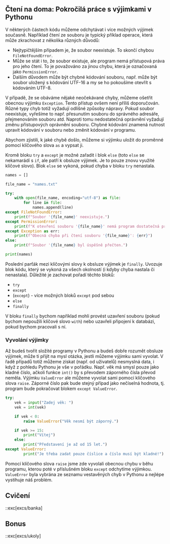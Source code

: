 ## Čtení na doma: Pokročilá práce s výjimkami v Pythonu

V některých částech kódu můžeme odchytávat i více možných výjimek současně. Například čtení ze souboru je typický příklad operace, která může zkrachovat z několika různých důvodů:

- Nejtypičtějším případem je, že soubor neexistuje. To skončí chybou `FileNotFoundError`.
- Může se stát i to, že soubor existuje, ale program nemá přístupová práva pro jeho čtení. To je považováno za jinou chybu, která je označovaná jako `PermissionError`.
- Dalším důvodem může být chybné kódování souboru, např. může být soubor uložený s kódování UTF-16 a my se ho pokoušíme otevřít s kódováním UTF-8.

V případě, že se obáváme nějaké neočekávané chyby, můžeme ošetřit obecnou výjimku `Exception`. Tento přístup ovšem není příliš doporučován. Různé typy chyb totiž vyžadují odlišné způsoby nápravy. Pokud soubor neexistuje, vyřešíme to např. přesunutím souboru do správného adresáře, přejmenováním souboru atd. Naproti tomu nedostatečná oprávnění vyžadují změnu přístupových oprávnění souboru. Chybné kódování znamená nutnost upravit kódování v souboru nebo změnit kódování v programu.

Abychom zjistili, k jaké chybě došlo, můžeme si výjimku uložit do proměnné pomocí klíčového slova `as` a vypsat ji.

Kromě bloku `try` a `except` je možné zařadit i blok `else` (toto `else` se nekamarádí s `if`, ale patří k obsluze výjimek. Je to pouze znovu využité klíčové slovo). Blok `else` se vykoná, pokud chyba v bloku `try` nenastala.

```python
names = []

file_name = "names.txt"

try:
    with open(file_name, encoding="utf-8") as file:
        for line in file:
            names.append(line)
except FileNotFoundError:
    print(f"Soubor '{file_name}' neexistuje.")
except PermissionError:
    print(f"K otevření souboru '{file_name}' nemá program dostatečná práva.")
except Exception as err:
    print(f"Obecná chyba při čtení souboru '{file_name}': {err}")
else:
    print(f"Soubor '{file_name} byl úspěšně přečten.")

print(names)
```


Poslední parťák mezi klíčovými slovy k obsluze výjimek je `finally`. Uvozuje blok kódu, který se vykoná za všech okolností (i kdyby chyba nastala či nenastala). Důležité je zachovat pořadí těchto bloků:

* `try`
* `except`
* (`except`) - více možných bloků `except` pod sebou
* `else`
* `finally`

V bloku `finally` bychom například mohli provést uzavření souboru (pokud bychom nepoužili klíčové slovo `with`) nebo uzavřeli připojení k databázi, pokud bychom pracovali s ní.


### Vyvolání výjimky
Až budeš tvořit složité programy v Pythonu a budeš dobře rozumět obsluze výjimek, může ti přijít na mysl otázka, jestli můžeme výjimku sami vyvolat. V řadě případů totiž můžeme získat (např. od uživatelů) nesmyslná data, i když z pohledu Pythonu je vše v pořádku. Např. věk má smysl pouze jako kladné číslo, ačkoli funkce `int()` by s převodem záporného čísla převod neměla. Výjimku `ValueError` ale můžeme vyvolat sami pomocí klíčového slova `raise`. Záporné číslo pak bude stejný případ jako nečíselná hodnota, tj. program bude pokračovat blokem `except ValueError`.

```python
try:
    vek = input("Zadej věk: ")
    vek = int(vek)

    if vek < 0:
        raise ValueError("Věk nesmí být záporný.")

    if vek >= 15:
        print("Vítej")
    else:
        print("Představení je až od 15 let.")
except ValueError:
        print("Je třeba zadat pouze číslice a číslo musí být kladné!")

```

Pomocí klíčového slova `raise` jsme zde vyvolali obecnou chybu v běhu programu, kterou poté v příslušném bloku `except` odchytíme výjimkou. `ValueError` byla vybrána ze seznamu vestavěných chyb v Pythonu a nejlépe vystihuje náš problém.

## Cvičení

::exc[excs/banka]

## Bonus

::exc[excs/ukoly]
